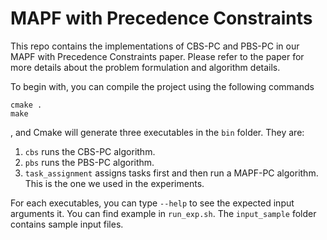 # MAPF with Precedence Constraints

This repo contains the implementations of CBS-PC and PBS-PC in our MAPF with Precedence Constraints paper. Please refer to the paper for more details about the problem formulation and algorithm details.

To begin with, you can compile the project using the following commands

``` shell
cmake .
make
```
, and Cmake will generate three executables in the `bin` folder.
They are:

1. `cbs` runs the CBS-PC algorithm.
2. `pbs` runs the PBS-PC algorithm.
3. `task_assignment`  assigns tasks first and then  run a MAPF-PC algorithm. This is the one we used in the experiments.

For each executables, you can type `--help` to see the expected input arguments it. 
You can find example in `run_exp.sh`.
The `input_sample` folder contains sample input files.
